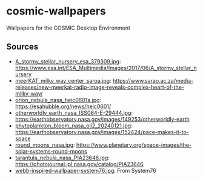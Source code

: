 # cosmic-wallpapers
Wallpapers for the COSMIC Desktop Environment

## Sources

- [A_stormy_stellar_nursery_esa_379309.jpg](original/A_stormy_stellar_nursery_esa_379309.jpg): https://www.esa.int/ESA_Multimedia/Images/2017/06/A_stormy_stellar_nursery
- [meerKAT_milky_way_center_saroa.jpg](original/meerKAT_milky_way_center_saroa.jpg): https://www.sarao.ac.za/media-releases/new-meerkat-radio-image-reveals-complex-heart-of-the-milky-way/
- [orion_nebula_nasa_heic0601a.jpg](original/orion_nebula_nasa_heic0601a.jpg): https://esahubble.org/news/heic0601/
- [otherworldly_earth_nasa_ISS064-E-29444.jpg](original/otherworldly_earth_nasa_ISS064-E-29444.jpg): https://earthobservatory.nasa.gov/images/149253/otherworldly-earth
- [phytoplankton_bloom_nasa_oli2_20240121.jpg](original/phytoplankton_bloom_nasa_oli2_20240121.jpg): https://earthobservatory.nasa.gov/images/152424/pace-makes-it-to-space
- [round_moons_nasa.jpg](original/round_moons_nasa.jpg): https://www.planetary.org/space-images/the-solar-systems-round-moons
- [tarantula_nebula_nasa_PIA23646.jpg](original/tarantula_nebula_nasa_PIA23646.jpg): https://photojournal.jpl.nasa.gov/catalog/PIA23646
- [webb-inspired-wallpaper-system76.jpg](original/webb-inspired-wallpaper-system76.jpg): From System76